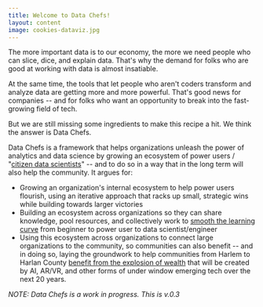 ```yaml
---
title: Welcome to Data Chefs!
layout: content
image: cookies-dataviz.jpg
---
```


The more important data is to our economy, the more we need people who can slice, dice, and explain data. That's why the demand for folks who are good at working with data is almost insatiable.

At the same time, the tools that let people who aren't coders transform and analyze data are getting more and more powerful. That's good news for companies --  and for folks who want an opportunity to break into the fast-growing field of tech.

But we are still missing some ingredients to make this recipe a hit. We think the answer is Data Chefs.

Data Chefs is a framework that helps organizations unleash the power of analytics and data science by growing an ecosystem of power users / "[citizen data scientists](https://blogs.gartner.com/carlie-idoine/2018/05/13/citizen-data-scientists-and-why-they-matter/)" -- and to do so in a way that in the long term will also help the community. It argues for:

- Growing an organization's internal ecosystem to help power users flourish, using an iterative approach that racks up small, strategic wins while building towards larger victories
- Building an ecosystem across organizations so they can share knowledge, pool resources, and collectively work to [smooth the learning curve](https://toolkit.makersall.org/pages/30-smooth/00-index.html) from beginner to power user to data scientist/engineer
- Using this ecosystem across organizations to connect large organizations to the community, so communities can also benefit -- and in doing so, laying the groundwork to help communities from Harlem to Harlan County [benefit from the explosion of wealth](https://toolkit.makersall.org) that will be created by AI, AR/VR, and other forms of under window emerging tech over the next 20 years.

_NOTE: Data Chefs is a work in progress. This is v.0.3_

